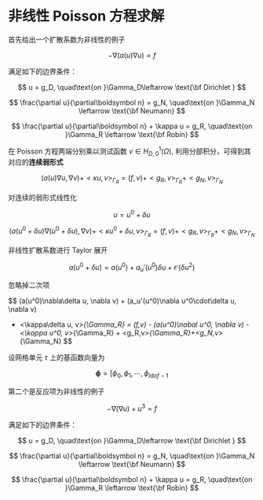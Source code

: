 # 非线性 Poisson 方程求解



首先给出一个扩散系数为非线性的例子

$$
-\nabla\left(a(u)\nabla u\right) = f
$$

满足如下的边界条件：

$$
u = g_D, \quad\text{on }\Gamma_D\leftarrow \text{\bf Dirichlet } 
$$

$$
\frac{\partial u}{\partial\boldsymbol n}  = g_N, \quad\text{on }\Gamma_N \leftarrow \text{\bf Neumann}
$$

$$
\frac{\partial u}{\partial\boldsymbol n} + \kappa u = g_R, \quad\text{on }\Gamma_R \leftarrow \text{\bf Robin}
$$

在 Poisson 方程两端分别乘以测试函数 $v \in H_{D,0}^1(\Omega)$, 利用分部积分，可得到其对应的**连续弱形式**

$$
(a(u)\nabla u,\nabla v)+<\kappa u,v>_{\Gamma_R} = (f,v)+<g_R,v>_{\Gamma_R}+<g_N,v>_{\Gamma_N}
$$

对连续的弱形式线性化

$$
u = u^0 + \delta u
$$


$$
(a(u^0+\delta u)\nabla (u^0+\delta u),\nabla v)+<\kappa u^0+\delta u, v>_{\Gamma_R} = (f,v)+<g_R,v>_{\Gamma_R}+<g_N,v>_{\Gamma_N}
$$


非线性扩散系数进行 Taylor 展开

$$
a(u^0 + \delta u) = a(u^0) + a_u'(u^0)\delta u + \mathcal O(\delta u^2)
$$

忽略掉二次项

$$
(a(u^0)\nabla\delta u, \nabla v) + (a_u'(u^0)\nabla u^0\cdot\delta u, \nabla v) 
+ <\kappa\delta u, v>_{\Gamma_R}
= 
(f,v) - (a(u^0)\nabal u^0, \nabla v) - <\kappa u^0, v>_{\Gamma_R} + <g_R,v>_{\Gamma_R}+<g_N,v>_{\Gamma_N}
$$

设网格单元 $\tau$ 上的基函数向量为

$$
\bm\phi = \left[\phi_0, \phi_1, \cdots, \phi_{ldof-1}
$$










第二个是反应项为非线性的例子

$$
-\nabla\left(\nabla u\right) + u^3=f 
$$


满足如下的边界条件：

$$
u = g_D, \quad\text{on }\Gamma_D\leftarrow \text{\bf Dirichlet } 
$$

$$
\frac{\partial u}{\partial\boldsymbol n}  = g_N, \quad\text{on }\Gamma_N \leftarrow \text{\bf Neumann}
$$

$$
\frac{\partial u}{\partial\boldsymbol n} + \kappa u = g_R, \quad\text{on }\Gamma_R \leftarrow \text{\bf Robin}
$$
